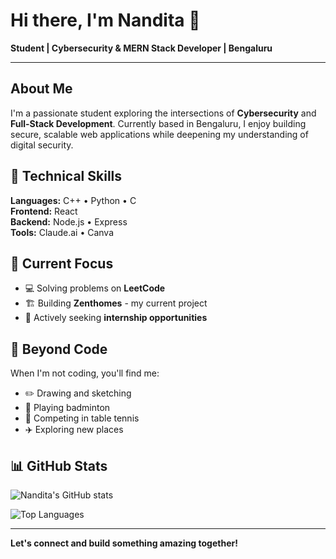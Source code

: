 # Hi there, I'm Nandita 👋

**Student | Cybersecurity & MERN Stack Developer | Bengaluru**

---

## About Me

I'm a passionate student exploring the intersections of **Cybersecurity** and **Full-Stack Development**. Currently based in Bengaluru, I enjoy building secure, scalable web applications while deepening my understanding of digital security.

## 🔧 Technical Skills

**Languages:** C++ • Python • C  
**Frontend:** React  
**Backend:** Node.js • Express  
**Tools:** Claude.ai • Canva  

## 🎯 Current Focus

- 💻 Solving problems on **LeetCode**
- 🏗️ Building **Zenthomes** - my current project
- 🎯 Actively seeking **internship opportunities**

## 🌟 Beyond Code

When I'm not coding, you'll find me:
- ✏️ Drawing and sketching
- 🏸 Playing badminton
- 🏓 Competing in table tennis
- ✈️ Exploring new places

## 📊 GitHub Stats

![Nandita's GitHub stats](https://github-readme-stats.vercel.app/api?username=NanditaPatil-dotcom&show_icons=true&theme=minimal&hide_border=true)

![Top Languages](https://github-readme-stats.vercel.app/api/top-langs/?username=NanditaPatil-dotcom&layout=compact&theme=minimal&hide_border=true)

---

**Let's connect and build something amazing together!**
